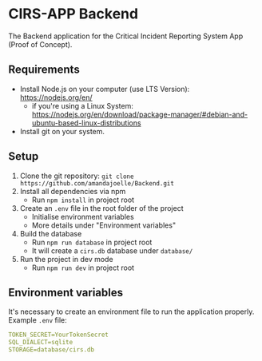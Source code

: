 # CIRS-APP Backend

The Backend application for the Critical Incident Reporting System App (Proof of Concept).

## Requirements

-  Install Node.js on your computer (use LTS Version): https://nodejs.org/en/
    -  if you're using a Linux System: https://nodejs.org/en/download/package-manager/#debian-and-ubuntu-based-linux-distributions
-  Install git on your system.

## Setup

1.  Clone the git repository: `git clone https://github.com/amandajoelle/Backend.git`
2.  Install all dependencies via npm
    -   Run `npm install` in project root
3.  Create an `.env` file in the root folder of the project
    -   Initialise environment variables
    -   More details under "Environment variables"
4.  Build the database
    -   Run `npm run database` in project root
    -   It will create a `cirs.db` database under `database/`
5.  Run the project in dev mode
    -   Run `npm run dev` in project root

## Environment variables

It's necessary to create an environment file to run the application properly.\
Example `.env` file:
```yaml
TOKEN_SECRET=YourTokenSecret
SQL_DIALECT=sqlite
STORAGE=database/cirs.db
```
